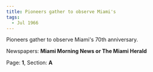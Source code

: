 ```yaml
---  
title: Pioneers gather to observe Miami's  
tags:  
  - Jul 1966  
---  
```

  
Pioneers gather to observe Miami's 70th anniversary.  
  
Newspapers: **Miami Morning News or The Miami Herald**  
  
Page: **1**, Section: **A** 

